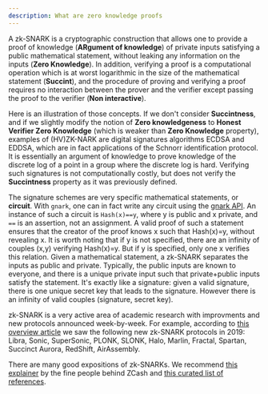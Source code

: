 ```yaml
---
description: What are zero knowledge proofs
---
```


A zk-SNARK is a cryptographic construction that allows one to provide a proof of knowledge (**ARgument of knowledge**) of private inputs satisfying a public mathematical statement, without leaking any information on the inputs (**Zero Knowledge**). In addition, verifying a proof is a computational operation which is at worst logarithmic in the size of the mathematical statement (**Succint**), and the procedure of proving and verifying a proof requires no interaction between the prover and the verifier except passing the proof to the verifier (**Non interactive**).

Here is an illustration of those concepts. If we don't consider **Succintness**, and if we slightly modify the notion of **Zero knowledgeness** to **Honest Verifier Zero Knowledge** (which is weaker than **Zero Knowledge** property), examples of (HV)ZK-NARK are digital signatures algorithms ECDSA and EDDSA, which are in fact applications of the Schnorr identification protocol. It is essentially an argument of knowledge to prove knowledge  of the discrete  log of a point in a group where the discrete log is hard. Verifying such signatures is not computationally costly, but does not verify the **Succintness** property as it was previously defined.

The signature schemes are very specific mathematical statements, or **circuit**. With `gnark`, one can in fact write any circuit using the [gnark API](../HowTo/write/circuit_api.md). An instance of such a circuit is `Hash(x)==y`, where y is public and x private, and `==` is an assertion, not an assignment. A valid proof of such a statement ensures that the creator of the proof knows x such that Hash(x)=y, without revealing x. It is worth noting that if y is not specified, there are an infinity of couples (x,y) verifying Hash(x)=y. But if y is specified, only one x verifies this relation. Given a mathematical statement, a zk-SNARK separates the inputs as public and private. Typically, the public inputs are known to everyone, and there is a unique private input such that private+public inputs satisfy the statement. It's exactly like a signature: given a valid signature, there is one unique secret key that leads to the signature. However there is an infinity of valid couples (signature, secret key).

zk-SNARK is a very active area of academic research with improvments and new protocols announced week-by-week.  For example, according to [this overview article](https://nakamoto.com/cambrian-explosion-of-crypto-proofs/) we saw the following new zk-SNARK protocols in 2019: Libra, Sonic, SuperSonic, PLONK, SLONK, Halo, Marlin, Fractal, Spartan, Succinct Aurora, RedShift, AirAssembly.

There are many good expositions of zk-SNARKs. We recommend [this explainer](https://z.cash/technology/zksnarks/) by the fine people behind ZCash and [this curated list of references](https://github.com/matter-labs/awesome-zero-knowledge-proofs).